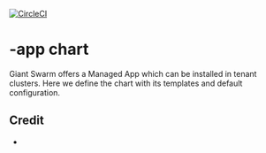 [![CircleCI](https://circleci.com/gh/giantswarm/<APP-NAME>-app.svg?style=shield)](https://circleci.com/gh/giantswarm/<APP-NAME>-app)

# <APP-NAME>-app chart

Giant Swarm offers a <APP-NAME> Managed App which can be installed in tenant clusters.
Here we define the <APP-NAME> chart with its templates and default configuration.

## Credit

* <APP GITHUB REPOSITORY>
